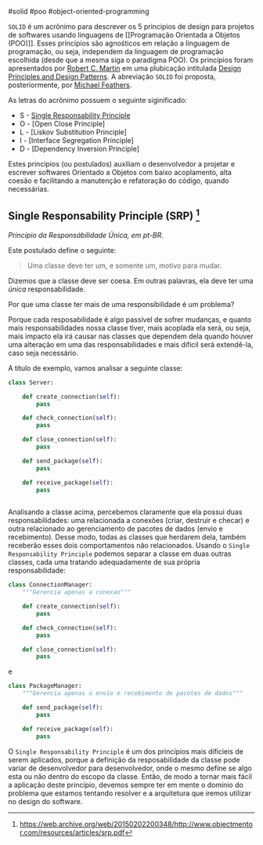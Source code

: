 #solid #poo #object-oriented-programming 

`SOLID` é um acrônimo para descrever os 5 principios de design para projetos de softwares usando linguagens de [[Programação Orientada a Objetos (POO)]]. Esses princípios são agnośticos em relação a linguagem de programação, ou seja, independem da linguagem de programação escolhida (desde que a mesma siga o paradigma POO). Os princípios foram apresentados por [Robert C. Martin](https://en.wikipedia.org/wiki/Robert_C._Martin) em uma plubicação intitulada [Design Principles and Design Patterns](https://web.archive.org/web/20150906155800/http://www.objectmentor.com/resources/articles/Principles_and_Patterns.pdf). A abreviação `SOLID` foi proposta, posteriormente, por [Michael Feathers](https://www.google.com/search?client=firefox-b-lm&q=Michael+Feathers).

As letras do acrônimo possuem o seguinte siginificado:

* S - [Single Responsability Principle](#single-responsability-principle-srp-1)
* O - [Open Close Principle]
* L - [Liskov Substitution Principle]
* I - [Interface Segregation Principle]
* D - [Dependency Inversion Principle]

Estes principios (ou postulados) auxiliam o desenvolvedor a projetar e escrever softwares Orientado a Objetos com baixo acoplamento, alta coesão e facilitando a manutenção e refatoração do código, quando necessárias.

## Single Responsability Principle (SRP) [^srp]

*Princípio da Responsábilidade Única, em pt-BR.* 

Este postulado define o seguinte:

> Uma classe deve ter um, e somente um, motivo para mudar.

Dizemos que a classe deve ser coesa. Em outras palavras, ela deve ter uma *única* responsabilidade.
 
Por que uma classe ter mais de uma responsibilidade é um problema? 

Porque cada resposabilidade é algo passível de sofrer mudanças, e quanto mais responsabilidades nossa classe tiver, mais acoplada ela será, ou seja, mais impacto ela irá causar nas classes que dependem dela quando houver uma alteração em uma das responsabilidades e mais dificil será extendê-la, caso seja necessário. 

A título de exemplo, vamos analisar a seguinte classe:

```python
class Server: 

	def create_connection(self):
		pass

	def check_connection(self):
		pass

	def close_connection(self):
	    pass

	def send_package(self):
	    pass

	def receive_package(self):
		pass
	
```

Analisando a classe acima, percebemos claramente que ela possui duas responsabilidades: uma relacionada a conexões (criar, destruir e checar) e outra relacionado ao gerenciamento de pacotes de dados (envio e recebimento). Desse modo, todas as classes que herdarem dela, também receberão esses dois comportamentos não relacionados. Usando o `Single Responsability Principle` podemos separar a classe em duas outras classes, cada uma tratando adequadamente de sua própria responsabilidade:

```python
class ConnectionManager:
	"""Gerencia apenas a conexao"""

	def create_connection(self):
		pass

	def check_connection(self):
		pass

	def close_connection(self):
	    pass	
```

e 

```python
class PackageManager:
	"""Gerencia apenas o envio e recebimento de pacotes de dados"""

	def send_package(self):
	    pass

	def receive_package(self):
		pass	
```

O `Single Responsability Principle` é um dos princípios mais dificieis de serem aplicados, porque a definição da resposabilidade da classe pode variar de desenvolvedor para desenvolvedor, onde o mesmo define se algo esta ou não dentro do escopo da classe. Então, de modo a tornar mais fácil a aplicação deste princípio, devemos sempre ter em mente o domínio do problema que estamos tentando resolver e a arquitetura que iremos utilizar no design do software.

[^srp]: https://web.archive.org/web/20150202200348/http://www.objectmentor.com/resources/articles/srp.pdf